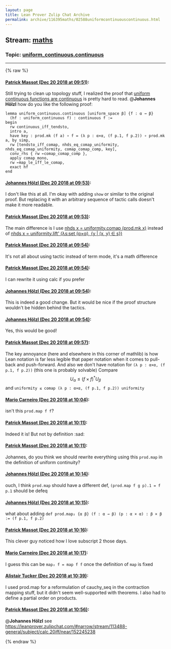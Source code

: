 ```yaml
---
layout: page
title: Lean Prover Zulip Chat Archive 
permalink: archive/116395maths/02588uniformcontinuouscontinuous.html
---
```


## Stream: [maths](index.html)
### Topic: [uniform_continuous.continuous](02588uniformcontinuouscontinuous.html)

---


{% raw %}
#### [ Patrick Massot (Dec 20 2018 at 09:51)](https://leanprover.zulipchat.com/#narrow/stream/116395-maths/topic/uniform_continuous.continuous/near/152242464):
Still trying to clean up topology stuff, I realized the proof that [uniform continuous functions are continuous](https://github.com/leanprover/mathlib/blob/caa2076038e2d5a84fd05e9988fbe31d01a7f6ba/analysis/topology/uniform_space.lean#L487-L500) is pretty hard to read. @**Johannes Hölzl** how do you like the following proof:
```lean
lemma uniform_continuous.continuous [uniform_space β] {f : α → β}
  (hf : uniform_continuous f) : continuous f :=
begin
  rw continuous_iff_tendsto,
  intro a,
  have key : prod.mk (f a) ∘ f = (λ p : α×α, (f p.1, f p.2)) ∘ prod.mk a, by simp,
  rw [tendsto_iff_comap, nhds_eq_comap_uniformity, nhds_eq_comap_uniformity, comap_comap_comp, key],
  conv_rhs { rw ←comap_comap_comp },
  apply comap_mono,
  rw ←map_le_iff_le_comap,
  exact hf
end
```

#### [ Johannes Hölzl (Dec 20 2018 at 09:53)](https://leanprover.zulipchat.com/#narrow/stream/116395-maths/topic/uniform_continuous.continuous/near/152242558):
I don't like this at all. I'm okay with adding `show` or similar to the original proof. But replacing it with an arbitrary sequence of tactic calls doesn't make it more readable.

#### [ Patrick Massot (Dec 20 2018 at 09:53)](https://leanprover.zulipchat.com/#narrow/stream/116395-maths/topic/uniform_continuous.continuous/near/152242570):
The main difference is I use [nhds x = uniformity.comap (prod.mk x)](https://github.com/leanprover/mathlib/blob/caa2076038e2d5a84fd05e9988fbe31d01a7f6ba/analysis/topology/uniform_space.lean#L261) instead of [nhds x = uniformity.lift' (λs:set (α×α), {y | (x, y) ∈ s})](https://github.com/leanprover/mathlib/blob/caa2076038e2d5a84fd05e9988fbe31d01a7f6ba/analysis/topology/uniform_space.lean#L267)

#### [ Patrick Massot (Dec 20 2018 at 09:54)](https://leanprover.zulipchat.com/#narrow/stream/116395-maths/topic/uniform_continuous.continuous/near/152242582):
It's not all about using tactic instead of term mode, it's a math difference

#### [ Patrick Massot (Dec 20 2018 at 09:54)](https://leanprover.zulipchat.com/#narrow/stream/116395-maths/topic/uniform_continuous.continuous/near/152242624):
I can rewrite it using calc if you prefer

#### [ Johannes Hölzl (Dec 20 2018 at 09:54)](https://leanprover.zulipchat.com/#narrow/stream/116395-maths/topic/uniform_continuous.continuous/near/152242626):
This is indeed a good change. But it would be nice if the proof structure wouldn't be hidden behind the tactics.

#### [ Johannes Hölzl (Dec 20 2018 at 09:54)](https://leanprover.zulipchat.com/#narrow/stream/116395-maths/topic/uniform_continuous.continuous/near/152242631):
Yes, this would be good!

#### [ Patrick Massot (Dec 20 2018 at 09:57)](https://leanprover.zulipchat.com/#narrow/stream/116395-maths/topic/uniform_continuous.continuous/near/152242736):
The key annoyance (here and elsewhere in this corner of mathlib) is how Lean notation is far less legible that paper notation when it comes to pull-back and push-forward. And also we don't have notation for `(λ p : α×α, (f p.1, f p.2))` (this one is probably solvable) Compare $$U_\alpha \leq (f \times f)^*U_\beta$$ and `uniformity ≤ comap (λ p : α×α, (f p.1, f p.2)) uniformity`

#### [ Mario Carneiro (Dec 20 2018 at 10:04)](https://leanprover.zulipchat.com/#narrow/stream/116395-maths/topic/uniform_continuous.continuous/near/152242990):
isn't this `prod.map f f`?

#### [ Patrick Massot (Dec 20 2018 at 10:11)](https://leanprover.zulipchat.com/#narrow/stream/116395-maths/topic/uniform_continuous.continuous/near/152243305):
Indeed it is! But not by definition :sad:

#### [ Patrick Massot (Dec 20 2018 at 10:11)](https://leanprover.zulipchat.com/#narrow/stream/116395-maths/topic/uniform_continuous.continuous/near/152243322):
Johannes, do you think we should rewrite everything using this `prod.map` in the definition of uniform continuity?

#### [ Johannes Hölzl (Dec 20 2018 at 10:14)](https://leanprover.zulipchat.com/#narrow/stream/116395-maths/topic/uniform_continuous.continuous/near/152243445):
ouch, I think `prod.map` should have a different def, `(prod.map f g p).1 = f p.1` should be defeq

#### [ Johannes Hölzl (Dec 20 2018 at 10:15)](https://leanprover.zulipchat.com/#narrow/stream/116395-maths/topic/uniform_continuous.continuous/near/152243470):
what about adding `def prod.map₂ {α β} (f : α → β) (p : α × α) : β × β := (f p.1, f p.2)`

#### [ Patrick Massot (Dec 20 2018 at 10:16)](https://leanprover.zulipchat.com/#narrow/stream/116395-maths/topic/uniform_continuous.continuous/near/152243537):
This clever guy noticed how  I love subscript 2 those days.

#### [ Mario Carneiro (Dec 20 2018 at 10:17)](https://leanprover.zulipchat.com/#narrow/stream/116395-maths/topic/uniform_continuous.continuous/near/152243552):
I guess this can be `map₂ f = map f f` once the definition of `map` is fixed

#### [ Alistair Tucker (Dec 20 2018 at 10:39)](https://leanprover.zulipchat.com/#narrow/stream/116395-maths/topic/uniform_continuous.continuous/near/152244491):
I used prod.map for a reformulation of cauchy_seq in the contraction mapping stuff, but it didn't seem well-supported with theorems. I also had to define a partial order on products.

#### [ Patrick Massot (Dec 20 2018 at 10:56)](https://leanprover.zulipchat.com/#narrow/stream/116395-maths/topic/uniform_continuous.continuous/near/152245261):
@**Johannes Hölzl** see https://leanprover.zulipchat.com/#narrow/stream/113488-general/subject/calc.20iff/near/152245238


{% endraw %}

